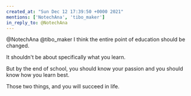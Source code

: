 ```yaml
---
created_at: "Sun Dec 12 17:39:50 +0000 2021"
mentions: ['NotechAna', 'tibo_maker']
in_reply_to: @NotechAna
---
```


@NotechAna @tibo_maker I think the entire point of education should be changed.

It shouldn't be about specifically what you learn.

But by the end of school, you should know your passion and you should know how you learn best. 

Those two things, and you will succeed in life.